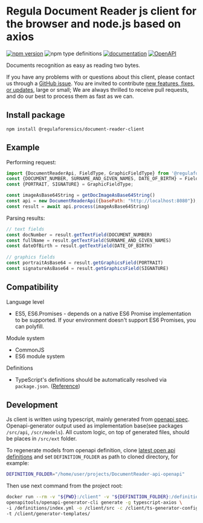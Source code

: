 # Regula Document Reader js client for the browser and node.js based on axios

[![npm version](https://img.shields.io/npm/v/@regulaforensics/document-reader-client?color=yellow&style=flat-square)](https://www.npmjs.org/package/@regulaforensics/document-reader-client)
![npm type definitions](https://img.shields.io/npm/types/typescript?style=flat-square&collor=858df6)
[![documentation](https://img.shields.io/badge/docs-en-f6858d?style=flat-square)](https://support.regulaforensics.com/hc/en-us/articles/115000916306-Documentation)
[![OpenAPI](https://img.shields.io/badge/OpenAPI-defs-0a8c42?style=flat-square)](https://github.com/regulaforensics/DocumentReader-api-openapi)


Documents recognition as easy as reading two bytes.

If you have any problems with or questions about this client, please contact us
through a [GitHub issue](https://github.com/regulaforensics/DocumentReader-api-js-client/issues).
You are invited to contribute [new features, fixes, or updates](https://github.com/regulaforensics/DocumentReader-api-js-clien/issues?q=is%3Aissue+is%3Aopen+label%3A%22help+wanted%22), large or small; We are always thrilled to receive pull requests, and do our best to process them as fast as we can.

## Install package

```
npm install @regulaforensics/document-reader-client
```
## Example

Performing request:
```js
import {DocumentReaderApi, FieldType, GraphicFieldType} from '@regulaforensics/document-reader-client/esm'
const {DOCUMENT_NUMBER, SURNAME_AND_GIVEN_NAMES, DATE_OF_BIRTH} = FieldType;
const {PORTRAIT, SIGNATURE} = GraphicFieldType;

const imageAsBase64String = getDocImageAsBase64String()
const api = new DocumentReaderApi({basePath: "http://localhost:8080"});
const result = await api.process(imageAsBase64String)
```

Parsing results:
```js
// text fields
const docNumber = result.getTextField(DOCUMENT_NUMBER)
const fullName = result.getTextField(SURNAME_AND_GIVEN_NAMES)
const dateOfBirth = result.getTextField(DATE_OF_BIRTH)
    
// graphics fields
const portraitAsBase64 = result.getGraphicsField(PORTRAIT)
const signatureAsBase64 = result.getGraphicsField(SIGNATURE)
```

## Compatibility

Language level
* ES5, ES6.Promises - depends on a native ES6 Promise implementation to be supported. If your environment doesn't support ES6 Promises, you can polyfill.

Module system
* CommonJS
* ES6 module system

Definitions
* TypeScript's definitions should be automatically resolved via `package.json`. ([Reference](http://www.typescriptlang.org/docs/handbook/typings-for-npm-packages.html))

## Development

Js client is written using typescript, mainly generated from [openapi spec](https://github.com/regulaforensics/DocumentReader-api-openapi). 
Openapi-generator output used as implementation base(see packages `/src/api`, `/scr/models`). 
All custom logic, on top of generated files, should be places in `/src/ext` folder.

To regenerate models from openapi definition, 
clone [latest open api definitions](https://github.com/regulaforensics/DocumentReader-api-openapi)
and set `DEFINITION_FOLDER` as path to cloned directory, for example:
```bash
DEFINITION_FOLDER="/home/user/projects/DocumentReader-api-openapi"
```
Then use next command from the project root:
```bash
docker run --rm -v "${PWD}:/client" -v "${DEFINITION_FOLDER}:/definitions" \
openapitools/openapi-generator-cli generate -g typescript-axios \
-i /definitions/index.yml -o /client/src -c /client/ts-generator-config.json \
-t /client/generator-templates/
```
